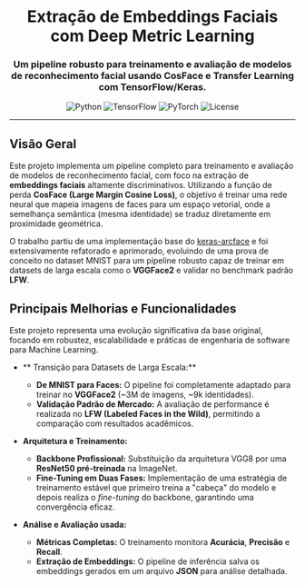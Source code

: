 <div align="center">

# Extração de Embeddings Faciais com Deep Metric Learning

### Um pipeline robusto para treinamento e avaliação de modelos de reconhecimento facial usando CosFace e Transfer Learning com TensorFlow/Keras.

</div>

<p align="center">
  <img src="https://img.shields.io/badge/Python-3.11-blue.svg" alt="Python">
  <img src="https://img.shields.io/badge/TensorFlow-2.15-orange.svg" alt="TensorFlow">
  <img src="https://img.shields.io/badge/PyTorch-2.1-red.svg" alt="PyTorch">
  <img src="https://img.shields.io/badge/Licença-MIT-green.svg" alt="License">
</p>

---

## Visão Geral

Este projeto implementa um pipeline completo para treinamento e avaliação de modelos de reconhecimento facial, com foco na extração de **embeddings faciais** altamente discriminativos. Utilizando a função de perda **CosFace (Large Margin Cosine Loss)**, o objetivo é treinar uma rede neural que mapeia imagens de faces para um espaço vetorial, onde a semelhança semântica (mesma identidade) se traduz diretamente em proximidade geométrica.

O trabalho partiu de uma implementação base do [keras-arcface](https://github.com/4uiiurz1/keras-arcface) e foi extensivamente refatorado e aprimorado, evoluindo de uma prova de conceito no dataset MNIST para um pipeline robusto capaz de treinar em datasets de larga escala como o **VGGFace2** e validar no benchmark padrão **LFW**.

## Principais Melhorias e Funcionalidades

Este projeto representa uma evolução significativa da base original, focando em robustez, escalabilidade e práticas de engenharia de software para Machine Learning.

-   ** Transição para Datasets de Larga Escala:**
    -   **De MNIST para Faces:** O pipeline foi completamente adaptado para treinar no **VGGFace2** (~3M de imagens, ~9k identidades).
    -   **Validação Padrão de Mercado:** A avaliação de performance é realizada no **LFW (Labeled Faces in the Wild)**, permitindo a comparação com resultados acadêmicos.

-   **Arquitetura e Treinamento:**
    -   **Backbone Profissional:** Substituição da arquitetura VGG8 por uma **ResNet50 pré-treinada** na ImageNet.
    -   **Fine-Tuning em Duas Fases:** Implementação de uma estratégia de treinamento estável que primeiro treina a "cabeça" do modelo e depois realiza o *fine-tuning* do backbone, garantindo uma convergência eficaz.

-   **Análise e Avaliação usada:**
    -   **Métricas Completas:** O treinamento monitora **Acurácia**, **Precisão** e **Recall**.
    -   **Extração de Embeddings:** O pipeline de inferência salva os embeddings gerados em um arquivo **JSON** para análise detalhada.
